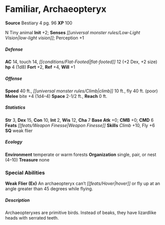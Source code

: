 ﻿---
cssclass: [monsters]
title1: Familiar, Archaeopteryx
title2: Archaeopteryx
CR: 1/4
sources:
- name: Bestiary 4
  page: 96
  link: http://paizo.com/products/btpy91ds?Pathfinder-Roleplaying-Game-Bestiary-4
XP: 100
alignment: N
size: Tiny
type: animal
initiative:
  bonus: 2
senses:
  low-light vision: true
AC:
  AC: 14
  touch: 14
  flat_footed: 12
  components:
    dex: 2
    size: 2
HP:
  HP: 4
  long: 1d8
saves:
  fort: 2
  ref: 4
  will: 1
speeds:
  base: 40
  climb: 10
  fly: 40
  fly_maneuverability: poor
attacks:
  melee:
  - - text: bite +4 (1d4-4)
      entries:
      - - damage: 1d4-4
      attack: bite
      bonus:
      - 4
space: 2.5
reach: 0
ability_scores:
  STR: 3
  DEX: 15
  CON: 10
  INT: 2
  WIS: 12
  CHA: 7
BAB: 0
CMB: 0
CMD: 6
feats:
- name: Weapon Finesse
skills:
  Climb: 10
  Fly: 6
  Perception: 1
special_qualities:
- weak flier
ecology:
  environment: temperate or warm forests
  organization: single, pair, or nest (4-10)
  treasure_type: none
special_abilities:
  Weak Flier (Ex): An archaeopteryx can't hover or fly up at an angle greater than
    45 degrees while flying.
desc_long: Archaeopteryxes are primitive birds. Instead of beaks, they have lizardlike
  heads with serrated teeth.

---

# Familiar, Archaeopteryx

**Source** Bestiary 4 pg. 96
**XP** 100

N Tiny animal
**Init** +2; **Senses** _[[universal monster rules/Low-Light Vision|low-light vision]]_; Perception +1

##### Defense

**AC** 14, touch 14, _[[conditions/Flat-Footed|flat-footed]]_ 12 (+2 Dex, +2 size)
**hp** 4 (1d8)
**Fort** +2, **Ref** +4, **Will** +1

##### Offense
**Speed** 40 ft., _[[universal monster rules/Climb|climb]]_ 10 ft., fly 40 ft. (poor)
**Melee** bite +4 (1d4–4)
**Space** 2-1/2 ft., **Reach** 0 ft.

##### Statistics
**Str** 3, **Dex** 15, **Con** 10, **Int** 2, **Wis** 12, **Cha** 7
**Base Atk** +0; **CMB** +0; **CMD** 6
**Feats** _[[feats/Weapon Finesse|Weapon Finesse]]_
**Skills** _Climb_ +10, Fly +6
**SQ** weak flier

##### Ecology

**Environment** temperate or warm forests
**Organization** single, pair, or nest (4–10)
**Treasure** none

### Special Abilities

**Weak Flier (Ex)** An archaeopteryx can’t _[[feats/Hover|hover]]_ or fly up at an angle greater than 45 degrees while flying.

##### Description

Archaeopteryxes are primitive birds. Instead of beaks, they have lizardlike heads with serrated teeth.
